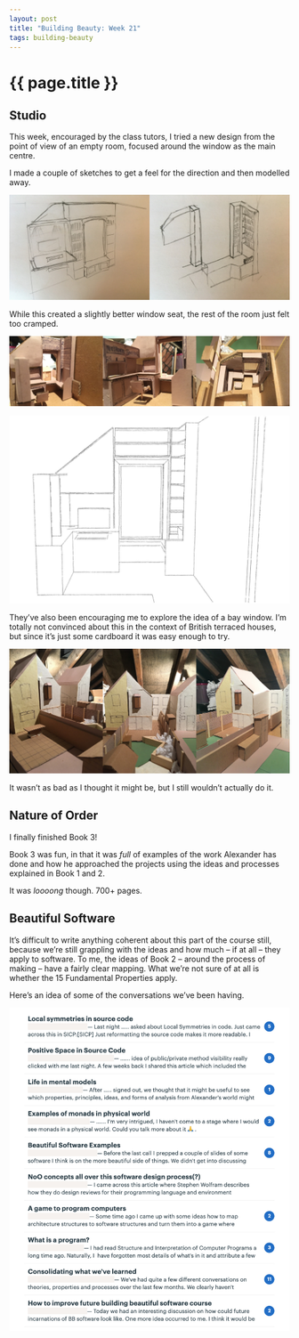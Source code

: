 ```yaml
---
layout: post
title: "Building Beauty: Week 21"
tags: building-beauty
---
```


# {{ page.title }}

## Studio

This week, encouraged by the class tutors, I tried a new design from the point of view of an empty room, focused around the window as the main centre.

I made a couple of sketches to get a feel for the direction and then modelled away.

![Office from scratch sketches](/images/posts/building-beauty/office-from-scratch-sketches.jpg)

While this created a slightly better window seat, the rest of the room just felt too cramped.

![Office from scratch model](/images/posts/building-beauty/office-from-scratch-model.jpg)

![Office from scratch SketchUp](/images/posts/building-beauty/office-from-scratch-sketchup.jpg)

They’ve also been encouraging me to explore the idea of a bay window. I’m totally not convinced about this in the context of British terraced houses, but since it’s just some cardboard it was easy enough to try.

![Bay window model](/images/posts/building-beauty/bay-window-model.jpg)

It wasn’t as bad as I thought it might be, but I still wouldn’t actually do it.

## Nature of Order

I finally finished Book 3!

Book 3 was fun, in that it was _full_ of examples of the work Alexander has done and how he approached the projects using the ideas and processes explained in Book 1 and 2.

It was _loooong_ though. 700+ pages.

## Beautiful Software

It’s difficult to write anything coherent about this part of the course still, because we’re still grappling with the ideas and how much – if at all – they apply to software. To me, the ideas of Book 2 – around the process of making – have a fairly clear mapping. What we’re not sure of at all is whether the 15 Fundamental Properties apply.

Here’s an idea of some of the conversations we’ve been having.

![Most recent Beautiful Software conversations Week 21](/images/posts/building-beauty/beautiful-software-conversations-week-21.jpg)
